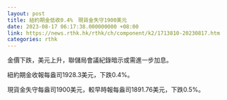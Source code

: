 ```yaml
---
layout: post
title: 紐約期金低收0.4%　現貨金失守1900美元
date: 2023-08-17 06:17:38.000000000 +08:00
link: https://news.rthk.hk/rthk/ch/component/k2/1713810-20230817.htm
categories: rthk
---
```


金價下跌，美元上升，聯儲局會議紀錄暗示或需進一步加息。

紐約期金收報每盎司1928.3美元，下跌0.4%。

現貨金失守每盎司1900美元，較早時報每盎司1891.76美元，下跌0.5%。
